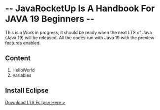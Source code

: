 # -- JavaRocketUp Is A Handbook For JAVA 19 Beginners -- 


This is a Work in progress, it should be ready when the next LTS of Java (Java 19) will be released.
All the codes run with Java 19 with the preview features enabled.


## Content

1. HelloWorld
2. Variables


## Install Eclipse

[Download LTS Eclipse Here >](https://www.eclipse.org/downloads/)